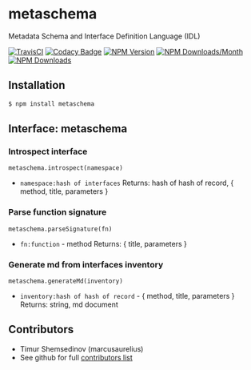 # metaschema
Metadata Schema and Interface Definition Language (IDL)

[![TravisCI](https://travis-ci.org/metarhia/metaschema.svg?branch=master)](https://travis-ci.org/metarhia/metaschema)
[![Codacy Badge](https://api.codacy.com/project/badge/Grade/0a526fd6dda54e5c9d494848415926b8)](https://www.codacy.com/app/metarhia/metaschema)
[![NPM Version](https://badge.fury.io/js/metaschema.svg)](https://badge.fury.io/js/metaschema)
[![NPM Downloads/Month](https://img.shields.io/npm/dm/metaschema.svg)](https://www.npmjs.com/package/metaschema)
[![NPM Downloads](https://img.shields.io/npm/dt/metaschema.svg)](https://www.npmjs.com/package/metaschema)

## Installation

```bash
$ npm install metaschema
```

## Interface: metaschema

### Introspect interface
`metaschema.introspect(namespace)`
- `namespace:hash of interfaces`
Returns: hash of hash of record, { method, title, parameters }

### Parse function signature
`metaschema.parseSignature(fn)`
- `fn:function` - method
Returns: { title, parameters }

### Generate md from interfaces inventory
`metaschema.generateMd(inventory)`
- `inventory:hash of hash of record` - { method, title, parameters }
Returns: string, md document

## Contributors

  - Timur Shemsedinov (marcusaurelius)
  - See github for full [contributors list](https://github.com/metarhia/metaschema/graphs/contributors)
